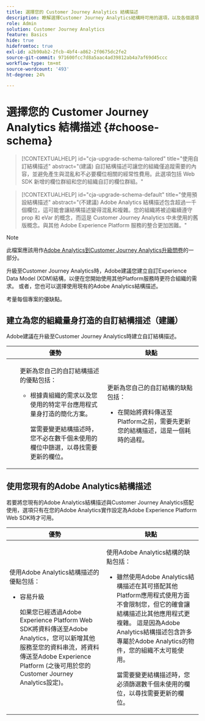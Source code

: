 ```yaml
---
title: 選擇您的 Customer Journey Analytics 結構描述
description: 瞭解選擇Customer Journey Analytics結構時可用的選項，以及各個選項的優缺點
role: Admin
solution: Customer Journey Analytics
feature: Basics
hide: true
hidefromtoc: true
exl-id: a2b90ab2-2fcb-4bf4-a862-2f0675dc2fe2
source-git-commit: 971600fcc7d8a5aac4ad39812ab4a7af69d45ccc
workflow-type: tm+mt
source-wordcount: '493'
ht-degree: 24%

---
```


# 選擇您的 Customer Journey Analytics 結構描述 {#choose-schema}

<!-- markdownlint-disable MD034 -->

>[!CONTEXTUALHELP]
>id="cja-upgrade-schema-tailored"
>title="使用自訂結構描述"
>abstract="(建議) 自訂結構描述可讓您的組織僅追蹤需要的內容，並避免產生與混亂和不必要欄位相關的經常性費用。此選項包括 Web SDK 新增的欄位群組和您的組織自訂的欄位群組。"

<!-- markdownlint-enable MD034 -->

<!-- markdownlint-disable MD034 -->

>[!CONTEXTUALHELP]
>id="cja-upgrade-schema-default"
>title="使用預設結構描述"
>abstract="(不建議) Adobe Analytics 結構描述包含超過一千個欄位，這可能會讓結構描述變得混亂和複雜。您的組織將被迫繼續遵守 prop 和 eVar 的概念，而這是 Customer Journey Analytics 中未使用的舊版概念。與其他 Adobe Experience Platform 服務的整合更加困難。"

<!-- markdownlint-enable MD034 -->

>[!NOTE]
>
>此檔案應該用作[Adobe Analytics到Customer Journey Analytics升級問卷](https://gigazelle.github.io/cja-ttv/)的一部分。

<!-- this page exists as the "Learn more" link in the info icons for the options "I am comfortable using my Adobe Analytics schema as a basis" and "I want to use a schema tailored to my organization" -->

升級至Customer Journey Analytics時，Adobe建議您建立自訂Experience Data Model (XDM)結構，以便在您開始使用其他Platform服務時更符合組織的需求。 或者，您也可以選擇使用現有的Adobe Analytics結構描述。

考量每個專案的優缺點。

## 建立為您的組織量身打造的自訂結構描述（建議）

Adobe建議在升級至Customer Journey Analytics時建立自訂結構描述。

| 優勢 | 缺點 |
|----------|---------|
| <ul><p>更新為您自己的自訂結構描述的優點包括：</p><ul><li>根據貴組織的需求以及您使用的特定平台應用程式量身打造的簡化方案。</li><p>當需要變更結構描述時，您不必在數千個未使用的欄位中篩選，以尋找需要更新的欄位。</p></ul> | <p>更新為您自己的自訂結構的缺點包括：</p><ul><li>在開始將資料傳送至Platform之前，需要先更新您的結構描述，這是一個耗時的過程。</li></ul> |

## 使用您現有的Adobe Analytics結構描述

若要將您現有的Adobe Analytics結構描述與Customer Journey Analytics搭配使用，選項只有在您的Adobe Analytics實作設定為Adobe Experience Platform Web SDK時才可用。<!-- correct? Or can you do this with an AppMeasurement implementation?-->

| 優勢 | 缺點 |
|----------|---------|
| <p>使用Adobe Analytics結構描述的優點包括：</p><ul><li>容易升級<p>如果您已經透過Adobe Experience Platform Web SDK將資料傳送至Adobe Analytics，您可以新增其他服務至您的資料串流，將資料傳送至Adobe Experience Platform (之後可用於您的Customer Journey Analytics設定)。</p></li></ul> | <p>使用Adobe Analytics結構的缺點包括：</p><ul><li>雖然使用Adobe Analytics結構描述在其可搭配其他Platform應用程式使用方面不會限制您，但它的確會讓結構描述比其他應用程式更複雜。 這是因為Adobe Analytics結構描述包含許多專屬於Adobe Analytics的物件，您的組織不太可能使用。<p>當需要變更結構描述時，您必須篩選數千個未使用的欄位，以尋找需要更新的欄位。</p></li></ul> |




<!-- Not sure about any of this: 

If you plan to use your Adobe Analytics schema, the following steps are required:

For Adobe Analytics implementations using AppMeasurement:

1. Datastream mapping

For Adobe Analytics implementations using the Web SDK:

1. 



the upgrade steps provided by the [Adobe Analytics to Customer Journey Analytics upgrade questionnaire](https://gigazelle.github.io/cja-ttv/).

If you want to create an XDM schema to use with Customer Journey Analytics, continue with [Create an XDM schema to use with Customer Journey Analytics](/help/getting-started/cja-upgrade/cja-upgrade-schema-create.md).


Tags: (All 3 require data prep mapping. Would need to go into the datastream and map every single field to its appropriate place in XDM. Because whenever you use the data object, it always requires mapping. If you send something in the data object and it doesn't get mapped, the it is permanently lost and can't be recovered.)

1. Shim - Intercepts and instead of sending data to a report suite, it sends it to a Data View. (Data object)

1. Russ special - convert current implementation to a Web SDK implementation - put everything in the data object. 

1. Plop entire data layer into the data object and send that to the datastream. (not documented. Might be the Web SDK docs.)

-->

